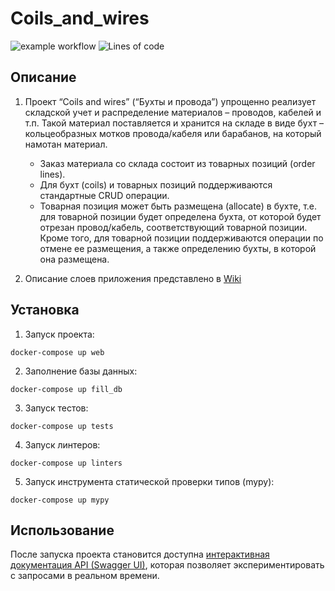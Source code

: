 # Coils_and_wires

![example workflow](https://github.com/e-katkov/Coils_and_wires/actions/workflows/checks.yml/badge.svg)
![Lines of code](https://img.shields.io/tokei/lines/github/e-katkov/Coils_and_wires)

## Описание
1. Проект “Coils and wires” (“Бухты и провода”) упрощенно реализует складской учет и распределение материалов – проводов, кабелей и т.п. Такой материал поставляется и хранится на складе в виде бухт – кольцеобразных мотков провода/кабеля или барабанов, на который намотан материал.
    * Заказ материала со склада состоит из товарных позиций (order lines).
    * Для бухт (coils) и товарных позиций поддерживаются стандартные CRUD операции.
    * Товарная позиция может быть размещена (allocate) в бухте, т.е. для товарной позиции будет определена бухта, от которой будет отрезан провод/кабель, соответствующий товарной позиции. Кроме того, для товарной позиции поддерживаются операции по отмене ее размещения, а также определению бухты, в которой она размещена.

2. Описание слоев приложения представлено в [Wiki](https://github.com/e-katkov/Coils_and_wires/wiki)

## Установка
1. Запуск проекта:
~~~
docker-compose up web
~~~
2. Заполнение базы данных:
~~~
docker-compose up fill_db
~~~
3. Запуск тестов:
~~~
docker-compose up tests
~~~
4. Запуск линтеров:
~~~
docker-compose up linters
~~~
5. Запуск инструмента статической проверки типов (mypy):
~~~
docker-compose up mypy
~~~

## Использование
После запуска проекта становится доступна 
[интерактивная документация API (Swagger UI)](http://127.0.0.1:8000/v1/schema/swagger-ui/ ), 
которая позволяет экспериментировать с запросами в реальном времени. 
